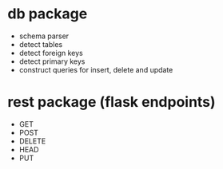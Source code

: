 # db package
- schema parser
- detect tables
- detect foreign keys
- detect primary keys
- construct queries for insert, delete and update

# rest package (flask endpoints)
- GET
- POST
- DELETE
- HEAD
- PUT
